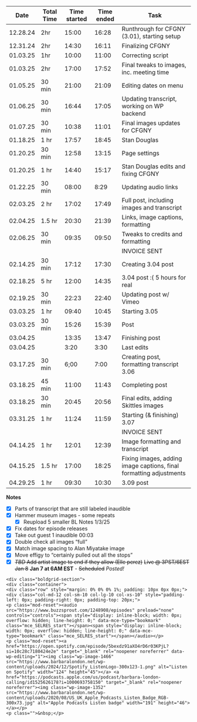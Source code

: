 
| Date     | Total Time | Time started | Time ended | Task                                                               |
| -------- | ---------- | ------------ | ---------- | ------------------------------------------------------------------ |
| 12.28.24 | 2hr        | 15:00        | 16:28      | Runthrough for CFGNY (3.01), starting setup                        |
| 12.31.24 | 2hr        | 14:30        | 16:11      | Finalizing CFGNY                                                   |
| 01.03.25 | 1hr        | 10:00        | 11:00      | Correcting script                                                  |
| 01.03.25 | 2hr        | 17:00        | 17:52      | Final tweaks to images, inc. meeting time                          |
| 01.05.25 | 30 min     | 21:00        | 21:09      | Editing dates on menu                                              |
| 01.06.25 | 30 min     | 16:44        | 17:05      | Updating transcript, working on WP backend                         |
| 01.07.25 | 30 min     | 10:38        | 11:01      | Final images updates for CFGNY                                     |
| 01.18.25 | 1 hr       | 17:57        | 18:45      | Stan Douglas                                                       |
| 01.20.25 | 30 min     | 12:58        | 13:15      | Page settings                                                      |
| 01.20.25 | 1 hr       | 14:40        | 15:17      | Stan Douglas edits and fixing CFGNY                                |
| 01.22.25 | 30 min     | 08:00        | 8:29       | Updating audio links                                               |
| 02.03.25 | 2 hr       | 17:02        | 17:49      | Full post, including images and transcript                         |
| 02.04.25 | 1.5 hr     | 20:30        | 21:39      | Links, image captions, formatting                                  |
| 02.06.25 | 30 min     | 09:35        | 09:50      | Tweaks to credits and formatting                                   |
|          |            |              |            | INVOICE SENT                                                       |
| 02.14.25 | 30 min     | 17:12        | 17:30      | Creating 3.04 post                                                 |
| 02.18.25 | 5 hr       | 12:00        | 14:35      | 3.04 post :( 5 hours for real                                      |
| 02.19.25 | 30 min     | 22:23        | 22:40      | Updating post w/ Vimeo                                             |
| 03.03.25 | 1 hr       | 09:40        | 10:45      | Starting 3.05                                                      |
| 03.03.25 | 30 min     | 15:26        | 15:39      | Post                                                               |
| 03.04.25 |            | 13:35        | 13:47      | Finishing post                                                     |
| 03.04.25 |            | 3:20         | 3:30       | Last edits                                                         |
| 03.17.25 | 30 min     | 6;00         | 7:00       | Creating post, formatting transcript 3.06                          |
| 03.18.25 | 45 min     | 11:00        | 11:43      | Completing post                                                    |
| 03.18.25 | 30 min     | 20:45        | 20:56      | Final edits, adding Skittles images                                |
| 03.31.25 | 1 hr       | 11:24        | 11:59      | Starting (& finishing) 3.07                                        |
|          |            |              |            | INVOICE SENT                                                       |
| 04.14.25 | 1 hr       | 12:01        | 12:39      | Image formatting and transcript                                    |
| 04.15.25 | 1.5 hr     | 17:00        | 18:25      | Fixing images, adding image captions, final formatting adjustments |
| 04.29.25 | 1 hr       | 09:30        | 10:30      | 3.09 post                                                          |

**Notes**
- [x] Parts of transcript that are still labeled inaudible
- [x] Hammer museum images - some repeats
	- [x] Reupload 5 smaller
BL Notes 1/3/25
- [X] Fix dates for episode releases
- [X] Take out guest 1 inaudible 00:03
- [X] Double check all images “full”
- [x] Match image spacing to Alan Miyatake image
- [X] Move effigy to “certainly pulled out all the stops” 
- [x] ~~*TBD* Add artist image to end if they allow (Elle perez)~~
~~Live @ 3PST/6EST Jan 8~~ **Jan 7 at 6AM EST** - ~~Scheduled~~ *Posted!*

```
<div class="boldgrid-section">
<div class="container">
<div class="row" style="margin: 0% 0% 0% 1%; padding: 10px 0px 0px;">
<div class="col-md-12 col-sm-10 col-lg-10 col-xs-10" style="padding-left: 0px; padding-right: 0px; padding-top: 20px;">
<p class="mod-reset"><audio src="https://www.buzzsprout.com/1248908/episodes" preload="none" controls="controls"><span style="display: inline-block; width: 0px; overflow: hidden; line-height: 0;" data-mce-type="bookmark" class="mce_SELRES_start">﻿</span><span style="display: inline-block; width: 0px; overflow: hidden; line-height: 0;" data-mce-type="bookmark" class="mce_SELRES_start">﻿</span></audio></p>
<p class="mod-reset"><a href="https://open.spotify.com/episode/5bexdz91aXO4rD6r03KPjL?si=10c28c7180424e2e" target="_blank" rel="noopener noreferrer" data-wp-editing="1"><img class="wp-image-1466" src="https://www.barbaralondon.net/wp-content/uploads/2024/12/Spotify_ListenLogo-300x123-1.png" alt="Listen on Spotify" width="124" height="45"></a> <a href="https://podcasts.apple.com/us/podcast/barbara-london-calling/id1525626178?i=1000693758150" target="_blank" rel="noopener noreferrer"><img class="wp-image-1352" src="https://www.barbaralondon.net/wp-content/uploads/2020/08/US_UK_Apple_Podcasts_Listen_Badge_RGB-300x73.jpg" alt="Apple Podcasts Listen badge" width="191" height="46"></a></p>
<p class="">&nbsp;</p>
```


